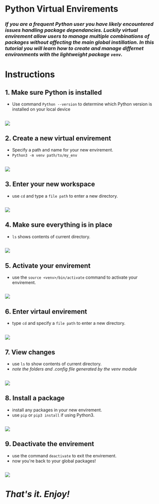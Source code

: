 # Python Virtual Envirements
### _If you are a frequent Python user you have likely encountered issues handling package dependancies. Luckily virtual envirement allow users to manage multiple combinations of packages without affecting the main global instillation. In this tutorial you will learn how to create and manage differnet environments with the lightweight package `venv`._ 
#
# Instructions
## 1. Make sure Python is installed
* Use command `Python --version` to determine which Python version is installed on your local device
## ![](gif/1.gif)
## 2. Create a new virtual envirement
* Specify a path and name for your new envirement.
* `Python3 -m venv path/to/my_env`
## ![](gif/2.gif)
## 3. Enter your new workspace
* use `cd` and type a `file path` to enter a new directory.
## ![](gif/3.gif)
## 4. Make sure everything is in place
* `ls` shows contents of current directory.
## ![](gif/4.gif)
## 5. Activate your envirement
* use the `source <venv>/bin/activate` command to activate your envirement.
## ![](gif/5.gif)
## 6. Enter virtaul envirement 
* type `cd` and specify a `file path` to enter a new directory.
## ![](gif/6.gif)
## 7. View changes
* use `ls` to show contents of current directory.
* _note the folders and .config file generated by the venv module_
## ![](gif/7.gif)
## 8. Install a package
* install any packages in your new envirement.
* use `pip` or `pip3 install` if using Python3.
## ![](gif/8.gif)
## 9. Deactivate the envirement
* use the command `deactivate` to exit the envirement.
* now you're back to your global packages!
## ![](gif/9.gif)
# _That's it. Enjoy!_

